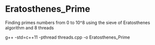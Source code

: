 # Eratosthenes_Prime
Finding primes numbers from 0 to 10^8 using the sieve of Eratosthenes algorithm and 8 threads

g++ -std=c++11 -pthread  threads.cpp -o Eratosthenes_Prime
